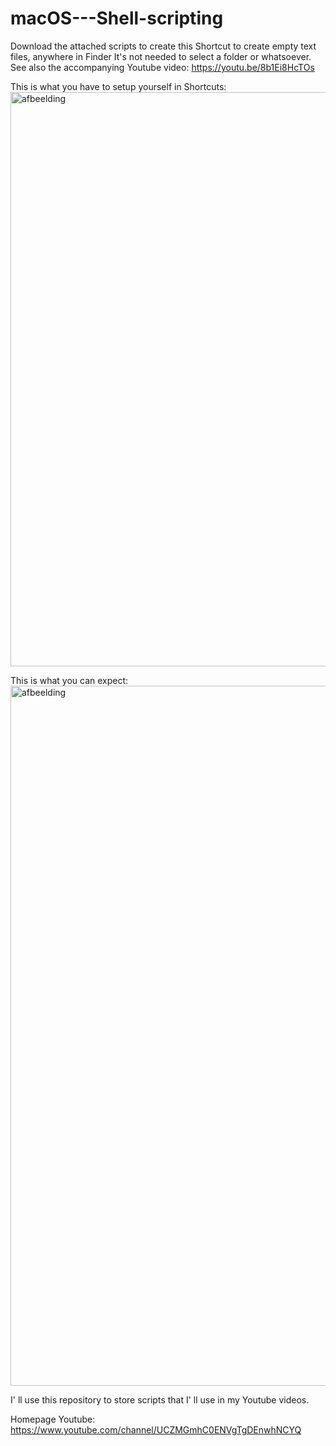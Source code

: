 # macOS---Shell-scripting

Download the attached scripts to create this Shortcut to create empty text files, anywhere in Finder
It's not needed to select a folder or whatsoever.
See also the accompanying Youtube video: https://youtu.be/8b1Ei8HcTOs

This is what you have to setup yourself in Shortcuts:
<img width="919" alt="afbeelding" src="https://user-images.githubusercontent.com/77933473/194271206-11c78b36-8bda-4a9e-83e3-00d85104c565.png">

This is what you can expect:
<img width="1120" alt="afbeelding" src="https://user-images.githubusercontent.com/77933473/194272493-57dfe54e-74a3-4b12-9b69-93c1bbfdb988.png">

I' ll use this repository to store scripts that I' ll use in my Youtube videos.

Homepage Youtube:
https://www.youtube.com/channel/UCZMGmhC0ENVgTgDEnwhNCYQ
